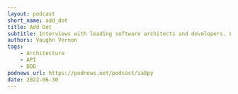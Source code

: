 ```yaml
---
layout: podcast
short_name: add_dot
title: Add Dot
subtitle: Interviews with leading software architects and developers. Listen to get deep insights on modern software architecture and development approaches while facing sociotechnical challenges. If you are a technology executive, senior architect, or software engineer you will gain a fresh perspective on increasing success and innovation in software design and implementation. More about Vaughn See acast.com/privacy for privacy and opt-out information.
authors: Vaughn Vernon
tags:
    - Architecture
    - API
    - DDD
podnews_url: https://podnews.net/podcast/ia0py
date: 2022-06-30
---
```


